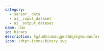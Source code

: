 ```yaml
---
category:
  - sensor__data
  - ai__input_dataset
  - ai__output_dataset
name: ខេស
id: binary
description: ទិន្នន័យដែលបានបង្រួមទៅជាទ្រង់ទ្រាយគោលពីរ។
icon: /dtpr-icons/binary.svg
---
```



